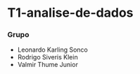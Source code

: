 # T1-analise-de-dados

### Grupo
 - Leonardo Karling Sonco
 - Rodrigo Siveris Klein
 - Valmir Thume Junior
